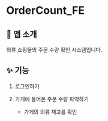 # OrderCount_FE

## 📝 앱 소개
의류 쇼핑몰의 주문 수량 확인 시스템입니다.

## ✨ 기능

1. 로그인하기

2. 가게에 들어온 주문 수량 파악하기

    * 가게의 의류 재고를 확인